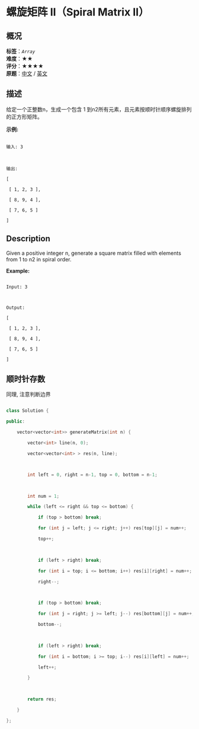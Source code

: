 # 螺旋矩阵 II（Spiral Matrix II）
## 概况
**标签**：*`Array`*<br>
**难度**：★★<br>
**评分**：★★★★<br>
**原题**：[中文](https://leetcode-cn.com/problems/spiral-matrix-ii) / [英文](https://leetcode.com/problems/spiral-matrix-ii)
## 描述

给定一个正整数n，生成一个包含 1 到n2所有元素，且元素按顺时针顺序螺旋排列的正方形矩阵。



**示例:**

```

输入: 3



输出:

[

 [ 1, 2, 3 ],

 [ 8, 9, 4 ],

 [ 7, 6, 5 ]

]

```



## Description

Given a positive integer n, generate a square matrix filled with elements from 1 to n2 in spiral order.



**Example:**

```

Input: 3



Output:

[

 [ 1, 2, 3 ],

 [ 8, 9, 4 ],

 [ 7, 6, 5 ]

]

```





## 顺时针存数

同理, 注意判断边界

```c++

class Solution {

public:

    vector<vector<int>> generateMatrix(int n) {

        vector<int> line(n, 0);

        vector<vector<int> > res(n, line);



        int left = 0, right = n-1, top = 0, bottom = n-1;

        

        int num = 1;

        while (left <= right && top <= bottom) {

            if (top > bottom) break;

            for (int j = left; j <= right; j++) res[top][j] = num++;

            top++;

            

            if (left > right) break;

            for (int i = top; i <= bottom; i++) res[i][right] = num++;

            right--;

            

            if (top > bottom) break;

            for (int j = right; j >= left; j--) res[bottom][j] = num++;

            bottom--;

            

            if (left > right) break;

            for (int i = bottom; i >= top; i--) res[i][left] = num++;

            left++;            

        }

        

        return res;

    }

};

```